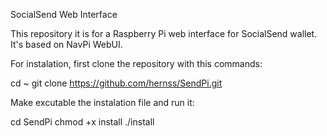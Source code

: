 SocialSend Web Interface

This repository it is for a Raspberry Pi web interface for SocialSend wallet.
It's based on NavPi WebUI.

For instalation, first clone the repository with this commands:

cd ~
git clone https://github.com/hernss/SendPi.git

Make excutable the instalation file and run it:

cd SendPi
chmod +x install
./install
